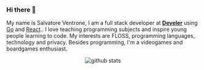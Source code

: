 ### Hi there 👋
My name is Salvatore Ventrone, I am a full stack developer at **[Develer](develer.com)** using [Go](https://golang.org/) and [React](https://reactjs.org/).. I love teaching programming subjects and inspire young people learning to code. My interests are FLOSS, programming languages, technology and privacy. Besides programming, I'm a videogames and boardgames enthusiast.
<!--
**Ventrosky/Ventrosky** is a ✨ _special_ ✨ repository because its `README.md` (this file) appears on your GitHub profile.

Here are some ideas to get you started:


- 🔭 I’m currently working on ...
- 🌱 I’m currently learning ...
- 👯 I’m looking to collaborate on ...
- 🤔 I’m looking for help with ...
- 💬 Ask me about ...
- 📫 How to reach me: ...
- 😄 Pronouns: ...
- ⚡ Fun fact: ...
-->

<p  align="center">
  <img src="https://github-readme-stats.vercel.app/api/?username=Ventrosky&show_icons=true&title_color=fffffff&icon_color=000000&text_color=000000" alt="github stats"/></br>
</p>
